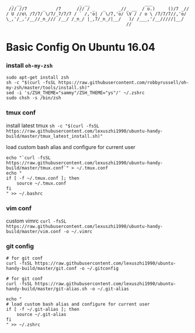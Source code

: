 ```
  _ __                      _ __                     ___
 /// //7      _    /7      /// / _   _     _//_ __  / o.)     ()/7 _//
/ U //o\ /7/7/ \/7/_7/7/7 / ` /,'o| / \/7,'o/ \V / / o \ /7/7/7//,'o/
\_,'/_,'/__//_n_/// /__/ /_n_/ |_,7/_n_/|__/   )/ /___,'/__/////|__/
                                              //
```

# Basic Config On Ubuntu 16.04 #

### install `oh-my-zsh`

```
sudo apt-get install zsh
sh -c "$(curl -fsSL https://raw.githubusercontent.com/robbyrussell/oh-my-zsh/master/tools/install.sh)"
sed -i 's/ZSH_THEME="sammy"/ZSH_THEME="ys"/' ~/.zshrc
sudo chsh -s /bin/zsh
```

### tmux conf

install latest tmux
`sh -c "$(curl -fsSL https://raw.githubusercontent.com/lexuszhi1990/ubuntu-handy-build/master/tmux_latest_install.sh)"`

load custom bash alias and configure for current user
```
echo "`curl -fsSL https://raw.githubusercontent.com/lexuszhi1990/ubuntu-handy-build/master/tmux.conf`" > ~/.tmux.conf
echo "
if [ -f ~/.tmux.conf ]; then
    source ~/.tmux.conf
fi
" >> ~/.bashrc
```

### vim conf

custom vimrc
`curl -fsSL https://raw.githubusercontent.com/lexuszhi1990/ubuntu-handy-build/master/vim.conf -o ~/.vimrc`


### git config

```
# for git conf
curl -fsSL https://raw.githubusercontent.com/lexuszhi1990/ubuntu-handy-build/master/git.conf -o ~/.gitconfig

# for git conf
curl -fsSL https://raw.githubusercontent.com/lexuszhi1990/ubuntu-handy-build/master/git-alias.sh -o ~/.git-alias

echo "
# load custom bash alias and configure for current user
if [ -f ~/.git-alias ]; then
    source ~/.git-alias
fi
" >> ~/.zshrc
```
